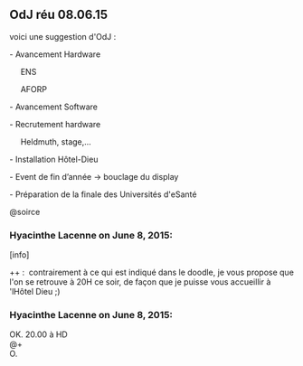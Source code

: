 ## OdJ réu 08.06.15



voici une suggestion d'OdJ :  

  
\- Avancement Hardware

     ENS

     AFORP

\- Avancement Software

\- Recrutement hardware

     Heldmuth, stage,...

\- Installation Hôtel-Dieu

\- Event de fin d’année -&gt; bouclage du display

\- Préparation de la finale des Universités d'eSanté

@soirce



### **Hyacinthe Lacenne** on June 8, 2015:



[info]  
  
++ :  contrairement à ce qui est indiqué dans le doodle, je vous propose que
l'on se retrouve à 20H ce soir, de façon que je puisse vous accueillir à
'lHôtel Dieu ;)



### **Hyacinthe Lacenne** on June 8, 2015:



OK. 20.00 à HD  
@+  
O.



